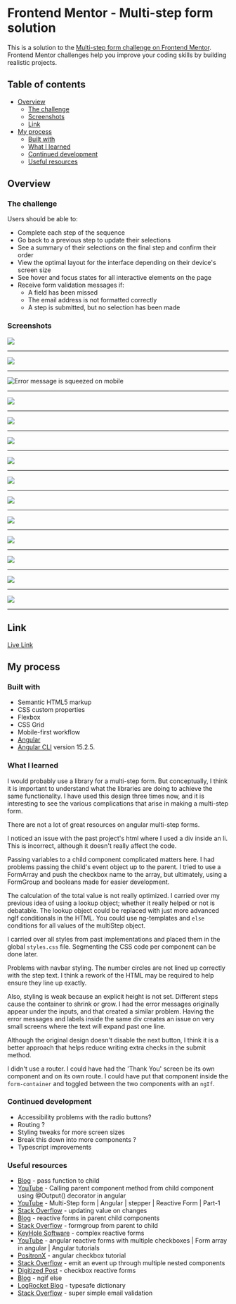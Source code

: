 # Frontend Mentor - Multi-step form solution

This is a solution to the [Multi-step form challenge on Frontend Mentor](https://www.frontendmentor.io/challenges/multistep-form-YVAnSdqQBJ). Frontend Mentor challenges help you improve your coding skills by building realistic projects. 

## Table of contents

- [Overview](#overview)
  - [The challenge](#the-challenge)
  - [Screenshots](#screenshots)
  - [Link](#link)
- [My process](#my-process)
  - [Built with](#built-with)
  - [What I learned](#what-i-learned)
  - [Continued development](#continued-development)
  - [Useful resources](#useful-resources)

## Overview

### The challenge

Users should be able to:

- Complete each step of the sequence
- Go back to a previous step to update their selections
- See a summary of their selections on the final step and confirm their order
- View the optimal layout for the interface depending on their device's screen size
- See hover and focus states for all interactive elements on the page
- Receive form validation messages if:
  - A field has been missed
  - The email address is not formatted correctly
  - A step is submitted, but no selection has been made

### Screenshots

![](screenshots/angular-multi-step-mobile-1.png)

***

![](screenshots/angular-multi-step-mobile-1-validation.png)

***

![](screenshots/angular-multi-step-mobile-1-phone-number-format.png "Error message is squeezed on mobile")

***

![](screenshots/angular-multi-step-mobile-1-valid.png)

***

![](screenshots/angular-multi-step-mobile-2.png)

***

![](screenshots/angular-multi-step-mobile-2-selected.png)

***

![](screenshots/angular-multi-step-mobile-3.png)

***

![](screenshots/angular-multi-step-mobile-4.png)

***

![](screenshots/angular-multi-step-mobile-5.png)

***

![](screenshots/angular-multi-step-desktop-1.png)

***

![](screenshots/angular-multi-step-desktop-2.png)

***

![](screenshots/angular-multi-step-desktop-3.png)

***

![](screenshots/angular-multi-step-desktop-4.png)

***

![](screenshots/angular-multi-step-desktop-5.png)

***

## Link

[Live Link](https://jdegand.github.io/angular-multi-step-form)

## My process

### Built with

- Semantic HTML5 markup
- CSS custom properties
- Flexbox
- CSS Grid
- Mobile-first workflow
- [Angular](https://angular.io/)
- [Angular CLI](https://github.com/angular/angular-cli) version 15.2.5.

### What I learned

I would probably use a library for a multi-step form. But conceptually, I think it is important to understand what the libraries are doing to achieve the same functionality. I have used this design three times now, and it is interesting to see the various complications that arise in making a multi-step form.

There are not a lot of great resources on angular multi-step forms.

I noticed an issue with the past project's html where I used a div inside an li. This is incorrect, although it doesn't really affect the code.

Passing variables to a child component complicated matters here. I had problems passing the child's event object up to the parent. I tried to use a FormArray and push the checkbox name to the array, but ultimately, using a FormGroup and booleans made for easier development.

The calculation of the total value is not really optimized. I carried over my previous idea of using a lookup object; whether it really helped or not is debatable. The lookup object could be replaced with just more advanced ngIf conditionals in the HTML. You could use ng-templates and `else` conditions for all values of the multiStep object.

I carried over all styles from past implementations and placed them in the global `styles.css` file. Segmenting the CSS code per component can be done later.

Problems with navbar styling. The number circles are not lined up correctly with the step text. I think a rework of the HTML may be required to help ensure they line up exactly.

Also, styling is weak because an explicit height is not set. Different steps cause the container to shrink or grow. I had the error messages originally appear under the inputs, and that created a similar problem. Having the error messages and labels inside the same div creates an issue on very small screens where the text will expand past one line.

Although the original design doesn't disable the next button, I think it is a better approach that helps reduce writing extra checks in the submit method.

I didn't use a router. I could have had the 'Thank You' screen be its own component and on its own route. I could have put that component inside the `form-container` and toggled between the two components with an `ngIf`.

### Continued development

- Accessibility problems with the radio buttons?
- Routing ?
- Styling tweaks for more screen sizes
- Break this down into more components ?  
- Typescript improvements

### Useful resources

- [Blog](https://medium.com/@7hwyl/how-to-pass-a-function-to-a-child-component-in-angular-719fc3d1ee90) - pass function to child
- [YouTube](https://www.youtube.com/watch?v=9BRNNQPZCsU) - Calling parent component method from child component using @Output() decorator in angular
- [YouTube](https://www.youtube.com/watch?v=DzBNN1ntLgQ) - Multi-Step form | Angular | stepper | Reactive Form | Part-1
- [Stack Overflow](https://stackoverflow.com/questions/55037768/updating-value-in-the-child-component-on-value-changes-in-the-parent-component) - updating value on changes
- [Blog](https://blog.profanis.me/blog/reactive-forms-in-parent-child-components) - reactive forms in parent child components
- [Stack Overflow](https://stackoverflow.com/questions/38547389/how-can-i-pass-the-formgroup-of-a-parent-component-to-its-child-component-using) - formgroup from parent to child
- [KeyHole Software](https://keyholesoftware.com/2022/09/26/complex-reactive-forms-in-angular/) - complex reactive forms
- [YouTube](https://www.youtube.com/watch?v=iFa091DWxgo) - angular reactive forms with multiple checkboxes | Form array in angular | Angular tutorials
- [PositronX](https://www.positronx.io/angular-checkbox-tutorial/) - angular checkbox tutorial
- [Stack Overflow](https://stackoverflow.com/questions/42918423/angular-how-do-i-emit-an-event-up-through-multiple-nested-components/68784117) - emit an event up through multiple nested components
- [Digitized Post](http://www.digitizedpost.com/angular-checkbox-example-using-reactive-forms/) - checkbox reactive forms
- [Blog](https://www.angularjswiki.com/angular/understanding-angulars-ngif-else-then-with-examples/) - ngif else
- [LogRocket Blog](https://blog.logrocket.com/building-type-safe-dictionary-typescript/) - typesafe dictionary
- [Stack Overflow](https://stackoverflow.com/questions/4964691/super-simple-email-validation-with-javascript) - super simple email validation

